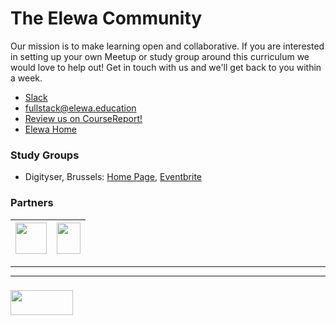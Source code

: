 # The Elewa Community

Our mission is to make learning open and collaborative. If you are interested in setting up your own Meetup or study group around this curriculum we would love to help out!  Get in touch with us and we'll get back to you within a week.


* [Slack](https://join.slack.com/t/elewa-academy/shared_invite/enQtMjk4OTA3OTM1NjIwLTA2ZmQ0NDVhNjQxZWM2NjNhNmMyNmVhZGNhZmJmZTY1OWQ4Nzc0ZTkzZGE3NjdiYTYwYThlNzI3YTg2NGM5MGM)
* fullstack@elewa.education
* [Review us on CourseReport!](https://www.coursereport.com/schools/elewa-education)
* [Elewa Home](./README.md)


### Study Groups

* Digityser, Brussels: [Home Page](https://elewa-academy.github.io/digityser/), [Eventbrite](https://www.eventbrite.co.uk/e/javascript-open-bootcamp-tickets-44723878324)


### Partners



| <a href="http://digityser.org/" target="_blank"><img src="https://pbs.twimg.com/profile_images/944861444067258368/jrQm1lbM_400x400.jpg" width="50" height="50"/></a>  | <a href="http://startit.be/" target="_blank"><img src="https://cdn.uc.assets.prezly.com/40d9abdb-4857-44d3-a356-0929bc019bc2/-/preview/1108x1108/" width="38" height="50"/></a> |  
|---|---|





___
___
### <a href="http://elewa.education/blog" target="_blank"><img src="https://user-images.githubusercontent.com/18554853/34921062-506450ae-f97d-11e7-875f-6feeb26ad72d.png" width="100" height="40"/></a>